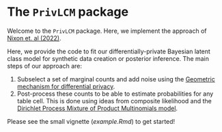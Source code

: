 # The `PrivLCM` package

Welcome to the `PrivLCM` package. Here, we implement the approach of [Nixon et. al (2022)](https://arxiv.org/abs/2201.10545). 

Here, we provide the code to fit our differentially-private Bayesian latent class model for synthetic data creation or posterior inference. The main steps of our approach are:

1. Subselect a set of marginal counts and add noise using the [Geometric mechanism for differential privacy](https://arxiv.org/abs/0811.2841).
2. Post-process these counts to be able to estimate probabilities for any table cell. This is done using ideas from composite likelihood and the [Dirichlet Process Mixture of Product Multinomials model](https://pubmed.ncbi.nlm.nih.gov/23606777/). 

Please see the small vignette (*example.Rmd*) to get started!
